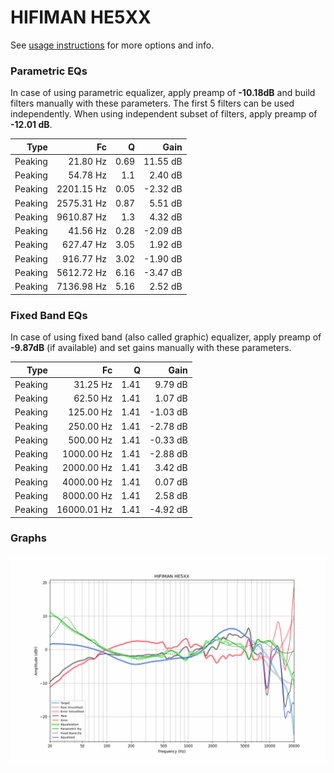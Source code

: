 # HIFIMAN HE5XX
See [usage instructions](https://github.com/jaakkopasanen/AutoEq#usage) for more options and info.

### Parametric EQs
In case of using parametric equalizer, apply preamp of **-10.18dB** and build filters manually
with these parameters. The first 5 filters can be used independently.
When using independent subset of filters, apply preamp of **-12.01 dB**.

| Type    | Fc         |    Q | Gain     |
|--------:|-----------:|-----:|---------:|
| Peaking | 21.80 Hz   | 0.69 | 11.55 dB |
| Peaking | 54.78 Hz   | 1.1  | 2.40 dB  |
| Peaking | 2201.15 Hz | 0.05 | -2.32 dB |
| Peaking | 2575.31 Hz | 0.87 | 5.51 dB  |
| Peaking | 9610.87 Hz | 1.3  | 4.32 dB  |
| Peaking | 41.56 Hz   | 0.28 | -2.09 dB |
| Peaking | 627.47 Hz  | 3.05 | 1.92 dB  |
| Peaking | 916.77 Hz  | 3.02 | -1.90 dB |
| Peaking | 5612.72 Hz | 6.16 | -3.47 dB |
| Peaking | 7136.98 Hz | 5.16 | 2.52 dB  |

### Fixed Band EQs
In case of using fixed band (also called graphic) equalizer, apply preamp of **-9.87dB**
(if available) and set gains manually with these parameters.

| Type    | Fc          |    Q | Gain     |
|--------:|------------:|-----:|---------:|
| Peaking | 31.25 Hz    | 1.41 | 9.79 dB  |
| Peaking | 62.50 Hz    | 1.41 | 1.07 dB  |
| Peaking | 125.00 Hz   | 1.41 | -1.03 dB |
| Peaking | 250.00 Hz   | 1.41 | -2.78 dB |
| Peaking | 500.00 Hz   | 1.41 | -0.33 dB |
| Peaking | 1000.00 Hz  | 1.41 | -2.88 dB |
| Peaking | 2000.00 Hz  | 1.41 | 3.42 dB  |
| Peaking | 4000.00 Hz  | 1.41 | 0.07 dB  |
| Peaking | 8000.00 Hz  | 1.41 | 2.58 dB  |
| Peaking | 16000.01 Hz | 1.41 | -4.92 dB |

### Graphs
![](./HIFIMAN%20HE5XX.png)